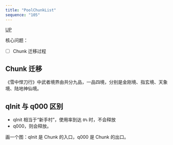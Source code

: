 ```yaml
---
title: "PoolChunkList"
sequence: "105"
---
```


[UP](/netty.html)

核心问题：

- [ ] Chunk 迁移过程

## Chunk 迁移

《雪中悍刀行》中武者境界由共分九品，一品四境，分别是金刚境、指玄境、天象境、陆地神仙境。

## qInit 与 q000 区别

- qInit 相当于“新手村”，使用率到达 `0%` 时，不会释放
- q000，则会释放。

画一个图：qInit 是 Chunk 的入口，q000 是 Chunk 的出口。



